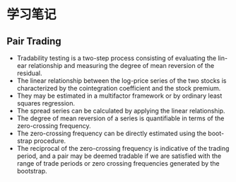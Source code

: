 # 学习笔记

## Pair Trading

* Tradability testing is a two-step process consisting of evaluating the lin-
ear relationship and measuring the degree of mean reversion of the
residual.
* The linear relationship between the log-price series of the two stocks is
characterized by the cointegration coefficient and the stock premium.
* They may be estimated in a multifactor framework or by ordinary least
squares regression.
* The spread series can be calculated by applying the linear relationship.
* The degree of mean reversion of a series is quantifiable in terms of the
zero-crossing frequency.
* The zero-crossing frequency can be directly estimated using the boot-
strap procedure.
* The reciprocal of the zero-crossing frequency is indicative of the trading
period, and a pair may be deemed tradable if we are satisfied with the
range of trade periods or zero crossing frequencies generated by the
bootstrap.
